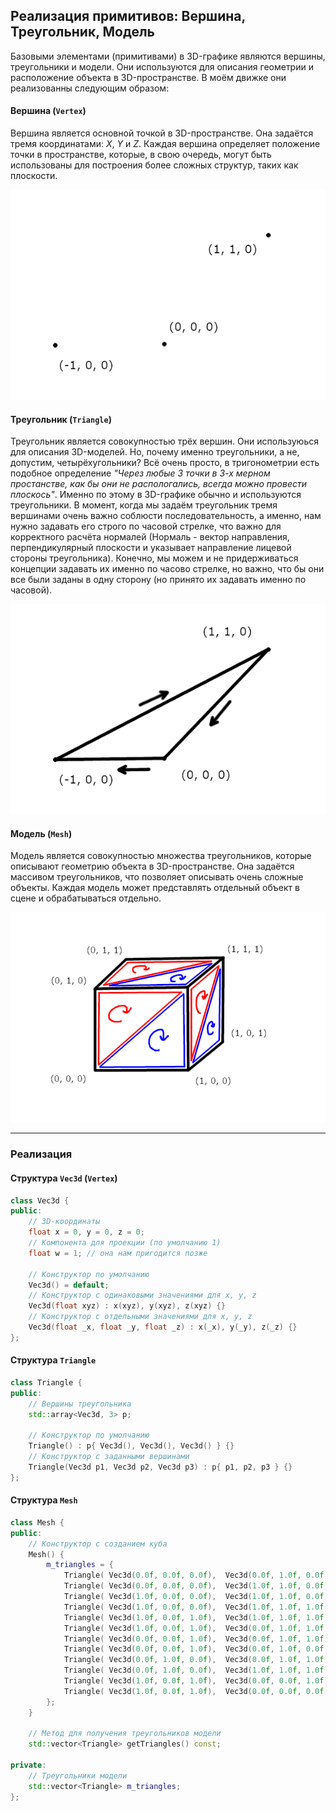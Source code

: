 ## Реализация примитивов: Вершина, Треугольник, Модель

Базовыми элементами (примитивами) в 3D-графике являются вершины, треугольники и модели. Они используются для описания геометрии и расположение объекта в 3D-пространстве. В моём движке они реализованны следующим образом:

#### Вершина (`Vertex`)

Вершина является основной точкой в 3D-пространстве. Она задаётся тремя координатами: *X*, *Y* и *Z*. Каждая вершина определяет положение точки в пространстве, которые, в свою очередь, могут быть использованы для построения более сложных структур, таких как плоскости.

![Вершина](images/Vertex.png)

#### Треугольник (`Triangle`)

Треугольник является совокупностью трёх вершин. Они используюься для описания 3D-моделей. Но, почему именно треугольники, а не, допустим, четырёхугольники? Всё очень просто, в тригонометрии есть подобное определение *"Через любые 3 точки в 3-х мерном простанстве, как бы они не распологались, всегда можно провести плоскось"*. Именно по этому в 3D-графике обычно и используются треугольники. В момент, когда мы задаём треугольник тремя вершинами очень важно соблюсти последовательность, а именно, нам нужно задавать его строго по часовой стрелке, что важно для корректного расчёта нормалей (Нормаль - вектор направления, перпендикулярный плоскости и указывает направление лицевой стороны треугольника). Конечно, мы можем и не придерживаться концепции задавать их именно по часово стрелке, но важно, что бы они все были заданы в одну сторону (но принято их задавать именно по часовой).

![Треугольник](images/Triangle.png)

#### Модель (`Mesh`)

Модель является совокупностью множества треугольников, которые описывают геометрию объекта в 3D-пространстве. Она задаётся массивом треугольников, что позволяет описывать очень сложные объекты. Каждая модель может представлять отдельный объект в сцене и обрабатываться отдельно.

![Модель](images/Mesh.png)

---

### Реализация

#### Структура `Vec3d` (`Vertex`)

```cpp
class Vec3d {
public:
    // 3D-координаты
    float x = 0, y = 0, z = 0;
    // Компонента для проекции (по умолчанию 1)
    float w = 1; // она нам пригодится позже

    // Конструктор по умолчанию
    Vec3d() = default;
    // Конструктор с одинаковыми значениями для x, y, z
    Vec3d(float xyz) : x(xyz), y(xyz), z(xyz) {}
    // Конструктор с отдельными значениями для x, y, z
    Vec3d(float _x, float _y, float _z) : x(_x), y(_y), z(_z) {}
};
```

#### Структура `Triangle`

```cpp
class Triangle {
public:
    // Вершины треугольника
    std::array<Vec3d, 3> p;

    // Конструктор по умолчанию
    Triangle() : p{ Vec3d(), Vec3d(), Vec3d() } {}
    // Конструктор с заданными вершинами
    Triangle(Vec3d p1, Vec3d p2, Vec3d p3) : p{ p1, p2, p3 } {}
};
```

#### Структура `Mesh`

```cpp
class Mesh {
public:
    // Конструктор с созданием куба
    Mesh() {
        m_triangles = {
            Triangle( Vec3d(0.0f, 0.0f, 0.0f),  Vec3d(0.0f, 1.0f, 0.0f),  Vec3d(1.0f, 1.0f, 0.0f) ),
            Triangle( Vec3d(0.0f, 0.0f, 0.0f),  Vec3d(1.0f, 1.0f, 0.0f),  Vec3d(1.0f, 0.0f, 0.0f) ),
            Triangle( Vec3d(1.0f, 0.0f, 0.0f),  Vec3d(1.0f, 1.0f, 0.0f),  Vec3d(1.0f, 1.0f, 1.0f) ),
            Triangle( Vec3d(1.0f, 0.0f, 0.0f),  Vec3d(1.0f, 1.0f, 1.0f),  Vec3d(1.0f, 0.0f, 1.0f) ),
            Triangle( Vec3d(1.0f, 0.0f, 1.0f),  Vec3d(1.0f, 1.0f, 1.0f),  Vec3d(0.0f, 1.0f, 1.0f) ),
            Triangle( Vec3d(1.0f, 0.0f, 1.0f),  Vec3d(0.0f, 1.0f, 1.0f),  Vec3d(0.0f, 0.0f, 1.0f) ),
            Triangle( Vec3d(0.0f, 0.0f, 1.0f),  Vec3d(0.0f, 1.0f, 1.0f),  Vec3d(0.0f, 1.0f, 0.0f) ),
            Triangle( Vec3d(0.0f, 0.0f, 1.0f),  Vec3d(0.0f, 1.0f, 0.0f),  Vec3d(0.0f, 0.0f, 0.0f) ),
            Triangle( Vec3d(0.0f, 1.0f, 0.0f),  Vec3d(0.0f, 1.0f, 1.0f),  Vec3d(1.0f, 1.0f, 1.0f) ),
            Triangle( Vec3d(0.0f, 1.0f, 0.0f),  Vec3d(1.0f, 1.0f, 1.0f),  Vec3d(1.0f, 1.0f, 0.0f) ),
            Triangle( Vec3d(1.0f, 0.0f, 1.0f),  Vec3d(0.0f, 0.0f, 1.0f),  Vec3d(0.0f, 0.0f, 0.0f) ),
            Triangle( Vec3d(1.0f, 0.0f, 1.0f),  Vec3d(0.0f, 0.0f, 0.0f),  Vec3d(1.0f, 0.0f, 0.0f) ),
	    };
    }

    // Метод для получения треугольников модели
    std::vector<Triangle> getTriangles() const;

private:
    // Треугольники модели
    std::vector<Triangle> m_triangles;
};
```